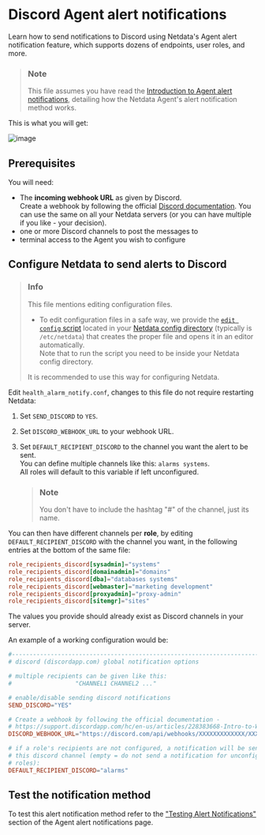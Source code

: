 # Discord Agent alert notifications

Learn how to send notifications to Discord using Netdata's Agent alert notification feature, which supports dozens of endpoints, user roles, and more.

> ### Note
>
> This file assumes you have read the [Introduction to Agent alert notifications](https://github.com/netdata/netdata/blob/master/health/notifications/README.md), detailing how the Netdata Agent's alert notification method works.

This is what you will get:

![image](https://cloud.githubusercontent.com/assets/7321975/22215935/b49ede7e-e162-11e6-98d0-ae8541e6b92e.png)

## Prerequisites

You will need:

- The **incoming webhook URL** as given by Discord.  
  Create a webhook by following the official [Discord documentation](https://support.discord.com/hc/en-us/articles/228383668-Intro-to-Webhooks). You can use the same on all your Netdata servers (or you can have multiple if you like - your decision).
- one or more Discord channels to post the messages to
- terminal access to the Agent you wish to configure

## Configure Netdata to send alerts to Discord

> ### Info
>
> This file mentions editing configuration files.  
>
> - To edit configuration files in a safe way, we provide the [`edit config` script](https://github.com/netdata/netdata/blob/master/docs/configure/nodes.md#use-edit-config-to-edit-configuration-files) located in your [Netdata config directory](https://github.com/netdata/netdata/blob/master/docs/configure/nodes.md#the-netdata-config-directory) (typically is `/etc/netdata`) that creates the proper file and opens it in an editor automatically.  
> Note that to run the script you need to be inside your Netdata config directory.
>
> It is recommended to use this way for configuring Netdata.

Edit `health_alarm_notify.conf`, changes to this file do not require restarting Netdata:

1. Set `SEND_DISCORD` to `YES`.
2. Set `DISCORD_WEBHOOK_URL` to your webhook URL.
3. Set `DEFAULT_RECIPIENT_DISCORD` to the channel you want the alert to be sent.  
   You can define multiple channels like this: `alarms systems`.  
   All roles will default to this variable if left unconfigured.

   > ### Note
   >
   > You don't have to include the hashtag "#" of the channel, just its name.

You can then have different channels per **role**, by editing `DEFAULT_RECIPIENT_DISCORD` with the channel you want, in the following entries at the bottom of the same file:

```conf
role_recipients_discord[sysadmin]="systems"
role_recipients_discord[domainadmin]="domains"
role_recipients_discord[dba]="databases systems"
role_recipients_discord[webmaster]="marketing development"
role_recipients_discord[proxyadmin]="proxy-admin"
role_recipients_discord[sitemgr]="sites"
```

The values you provide should already exist as Discord channels in your server.

An example of a working configuration would be:

```conf
#------------------------------------------------------------------------------
# discord (discordapp.com) global notification options

# multiple recipients can be given like this:
#                  "CHANNEL1 CHANNEL2 ..."

# enable/disable sending discord notifications
SEND_DISCORD="YES"

# Create a webhook by following the official documentation -
# https://support.discordapp.com/hc/en-us/articles/228383668-Intro-to-Webhooks
DISCORD_WEBHOOK_URL="https://discord.com/api/webhooks/XXXXXXXXXXXXX/XXXXXXXXXXXXXXXXXXXXXXXXXXXXXX"

# if a role's recipients are not configured, a notification will be send to
# this discord channel (empty = do not send a notification for unconfigured
# roles):
DEFAULT_RECIPIENT_DISCORD="alarms"
```

## Test the notification method

To test this alert notification method refer to the ["Testing Alert Notifications"](https://github.com/netdata/netdata/blob/master/health/notifications/README.md#testing-alert-notifications) section of the Agent alert notifications page.
